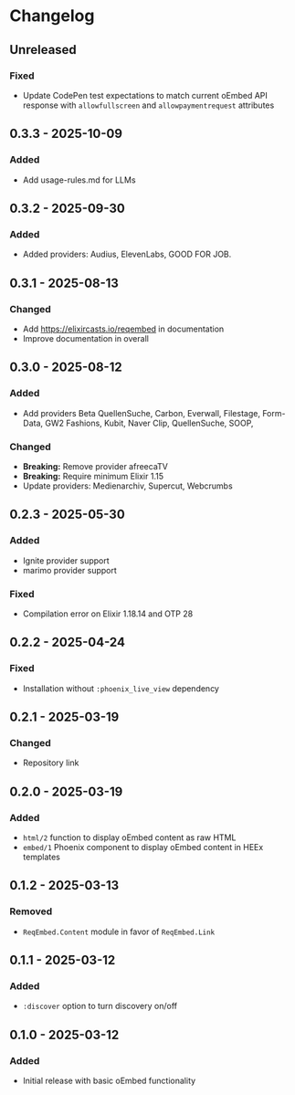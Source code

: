 # Changelog

## Unreleased

### Fixed

- Update CodePen test expectations to match current oEmbed API response with `allowfullscreen` and `allowpaymentrequest` attributes

## 0.3.3 - 2025-10-09

### Added
- Add usage-rules.md for LLMs

## 0.3.2 - 2025-09-30

### Added
- Added providers: Audius, ElevenLabs, GOOD FOR JOB.

## 0.3.1 - 2025-08-13

### Changed

- Add https://elixircasts.io/reqembed in documentation
- Improve documentation in overall

## 0.3.0 - 2025-08-12

### Added

- Add providers Beta QuellenSuche, Carbon, Everwall, Filestage, Form-Data, GW2 Fashions, Kubit, Naver Clip, QuellenSuche, SOOP, 

### Changed

- **Breaking:** Remove provider afreecaTV
- **Breaking:** Require minimum Elixir 1.15
- Update providers: Medienarchiv, Supercut, Webcrumbs

## 0.2.3 - 2025-05-30

### Added

- Ignite provider support
- marimo provider support

### Fixed

- Compilation error on Elixir 1.18.14 and OTP 28

## 0.2.2 - 2025-04-24

### Fixed

- Installation without `:phoenix_live_view` dependency

## 0.2.1 - 2025-03-19

### Changed

- Repository link

## 0.2.0 - 2025-03-19

### Added

- `html/2` function to display oEmbed content as raw HTML
- `embed/1` Phoenix component to display oEmbed content in HEEx templates

## 0.1.2 - 2025-03-13

### Removed

- `ReqEmbed.Content` module in favor of `ReqEmbed.Link`

## 0.1.1 - 2025-03-12

### Added

- `:discover` option to turn discovery on/off

## 0.1.0 - 2025-03-12

### Added

- Initial release with basic oEmbed functionality
